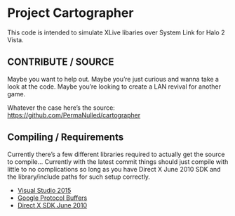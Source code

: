 # Project Cartographer
This code is intended to simulate XLive libaries over System Link for Halo 2 Vista.

## CONTRIBUTE / SOURCE
Maybe you want to help out.
Maybe you’re just curious and wanna take a look at the code.
Maybe you’re looking to create a LAN revival for another game.

Whatever the case here’s the source:
https://github.com/PermaNulled/cartographer

## Compiling / Requirements

Currently there’s a few different libraries required to actually get the source to compile…
Currently with the latest commit things should just compile with little to no complications so long as you have Direct X June 2010 SDK and the library/include paths for such setup correctly.

- [Visual Studio 2015](https://www.visualstudio.com/en-us/downloads/download-visual-studio-vs.aspx)
- [Google Protocol Buffers](https://developers.google.com/protocol-buffers/)
- [Direct X SDK June 2010](https://www.microsoft.com/en-us/download/details.aspx?id=6812)